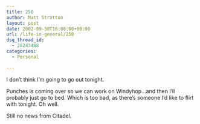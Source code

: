 ```yaml
---
title: 250
author: Matt Stratton
layout: post
date: 2002-09-30T16:00:00+00:00
url: /life-in-general/250
dsq_thread_id:
  - 28243488
categories:
  - Personal

---
```

I don&#8217;t think I&#8217;m going to go out tonight.

Punches is coming over so we can work on Windyhop&#8230;and then I&#8217;ll probably just go to bed. Which is too bad, as there&#8217;s someone I&#8217;d like to flirt with tonight. Oh well.

Still no news from Citadel.